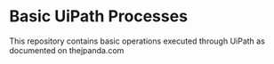 # Basic UiPath Processes #

This repository contains basic operations executed through UiPath as documented on thejpanda.com
